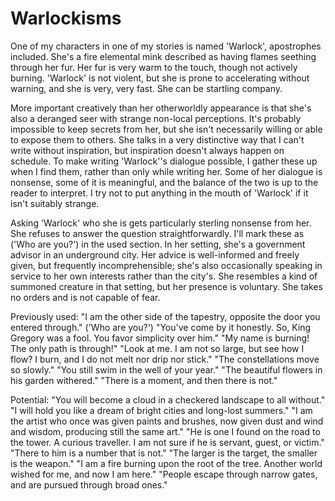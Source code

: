 # Warlockisms

One of my characters in one of my stories is named 'Warlock', apostrophes included.  She's a fire elemental mink described as having flames seething through her fur.  Her fur is very warm to the touch, though not actively burning.  'Warlock' is not violent, but she is prone to accelerating without warning, and she is very, very fast.  She can be startling company.

More important creatively than her otherworldly appearance is that she's also a deranged seer with strange non-local perceptions.  It's probably impossible to keep secrets from her, but she isn't necessarily willing or able to expose them to others.  She talks in a very distinctive way that I can't write without inspiration, but inspiration doesn't always happen on schedule.  To make writing 'Warlock''s dialogue possible, I gather these up when I find them, rather than only while writing her.  Some of her dialogue is nonsense, some of it is meaningful, and the balance of the two is up to the reader to interpret.  I try not to put anything in the mouth of 'Warlock' if it isn't suitably strange.

Asking 'Warlock' who she is gets particularly sterling nonsense from her.  She refuses to answer the question straightforwardly.  I'll mark these as ('Who are you?') in the used section.  In her setting, she's a government advisor in an underground city.  Her advice is well-informed and freely given, but frequently incomprehensible; she's also occasionally speaking in service to her own interests rather than the city's.  She resembles a kind of summoned creature in that setting, but her presence is voluntary.  She takes no orders and is not capable of fear.

Previously used:
"I am the other side of the tapestry, opposite the door you entered through."  ('Who are you?')
"You've come by it honestly. So, King Gregory was a fool. You favor simplicity over him."
"My name is burning! The only path is through!"
"Look at me.  I am not so large, but see how I flow? I burn, and I do not melt nor drip nor stick."
"The constellations move so slowly."
"You still swim in the well of your year."
"The beautiful flowers in his garden withered."
"There is a moment, and then there is not."

Potential:
"You will become a cloud in a checkered landscape to all without."
"I will hold you like a dream of bright cities and long-lost summers."
"I am the artist who once was given paints and brushes, now given dust and wind and wisdom, producing still the same art."
"He is one I found on the road to the tower. A curious traveller. I am not sure if he is servant, guest, or victim."
"There to him is a number that is not."
"The larger is the target, the smaller is the weapon."
"I am a fire burning upon the root of the tree.  Another world wished for me, and now I am here."
"People escape through narrow gates, and are pursued through broad ones."